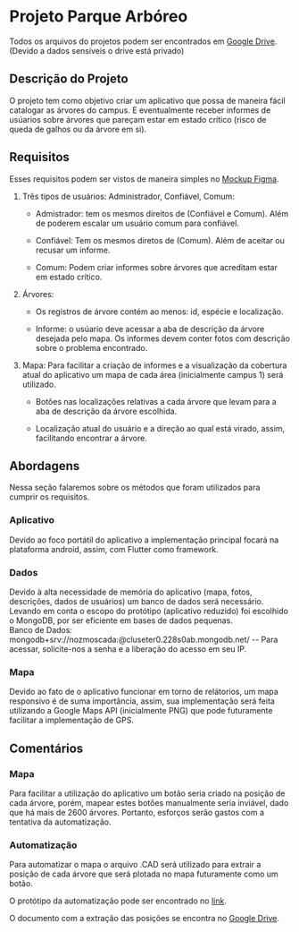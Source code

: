 # Projeto Parque Arbóreo

Todos os arquivos do projetos podem ser encontrados em <a href="https://drive.google.com/drive/folders/134vnkkF_5TraWdF6ZyBkL2aTBzUvJ0B6">Google Drive</a>. (Devido a dados sensíveis o drive está privado)<br>


## Descrição do Projeto
O projeto tem como objetivo criar um aplicativo que possa de maneira fácil catalogar as árvores do campus. E eventualmente
receber informes de usúarios sobre árvores que pareçam estar em estado crítico (risco de queda de galhos ou da árvore em si).

## Requisitos
  Esses requisitos podem ser vistos de maneira simples no <a href="https://www.figma.com/file/atdB7MxcoXUE3kd6tyEfGQ/Untitled?type=design&node-id=0-1&t=ulWkTOnLy74vJeKD-0">Mockup Figma</a>.
  
 1. Três tipos de usuários: Administrador, Confiável, Comum:<br>
  
     - Admistrador: tem os mesmos direitos de (Confiável e Comum). Além de poderem escalar um usuário comum para confiável.
  
     - Confiável: Tem os mesmos diretos de (Comum). Além de aceitar ou recusar um informe.
  
     - Comum: Podem criar informes sobre árvores que acreditam estar em estado crítico.
  
 2. Árvores:
  
     - Os registros de árvore contém ao menos: id, espécie e localização.
  
     - Informe: o usúario deve acessar a aba de descrição da árvore desejada pelo mapa. Os informes devem conter fotos
    com descrição sobre o problema encontrado.
  
 3. Mapa:
  Para facilitar a criação de informes e a visualização da cobertura atual do aplicativo um mapa de cada área (inicialmente campus 1) será utilizado.

     - Botões nas localizações relativas a cada árvore que levam para a aba de descrição da árvore escolhida.
    
     - Localização atual do usuário e a direção ao qual está virado, assim, facilitando encontrar a árvore.
    
## Abordagens
 Nessa seção falaremos sobre os métodos que foram utilizados para cumprir os requisitos.
  
   ### Aplicativo
  Devido ao foco portátil do aplicativo a implementação principal focará na plataforma android, assim, com Flutter como framework.
   ### Dados
  Devido à alta necessidade de memória do aplicativo (mapa, fotos, descrições, dados de usuários) um banco de dados será necessário. Levando em conta o escopo do protótipo (aplicativo reduzido) foi escolhido o MongoDB, por ser eficiente em bases de dados pequenas.  
  Banco de Dados: mongodb+srv://nozmoscada:<password>@cluseter0.228s0ab.mongodb.net/ -- Para acessar, solicite-nos a senha e a liberação do acesso em seu IP. 
  
   ### Mapa
  Devido ao fato de o aplicativo funcionar em torno de relátorios, um mapa responsivo é de suma importância, assim, sua implementação será feita utilizando a Google Maps API (inicialmente PNG) que pode futuramente facilitar a implementação de GPS.
   
## Comentários
   ### Mapa
  Para facilitar a utilização do aplicativo um botão seria criado na posição de cada árvore, porém, mapear estes botões manualmente seria inviável, dado que há mais de 2600 árvores. Portanto, esforços serão gastos com a tentativa da automatização.
  
   ### Automatização
  Para automatizar o mapa o arquivo .CAD será utilizado para extrair a posição de cada árvore que será plotada no mapa futuramente como um botão.
  
  O protótipo da automatização pode ser encontrado no <a href="https://colab.research.google.com/drive/1ba_5tJW49E_7XTO_V34KiW4XL28xo76r">link</a>.
  
  O documento com a extração das posições se encontra no <a href="https://drive.google.com/drive/folders/134vnkkF_5TraWdF6ZyBkL2aTBzUvJ0B6">Google Drive</a>.
  
   
 
   
